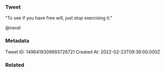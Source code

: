 ### Tweet
"To see if you have free will, just stop exercising it."

@naval

### Metadata
Tweet ID: 1496419309693726721
Created At: 2022-02-23T09:39:00.000Z

### Related

